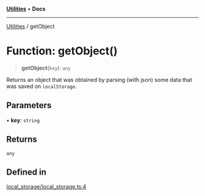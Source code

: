 [**Utilities**](../README.md) • **Docs**

***

[Utilities](../README.md) / getObject

# Function: getObject()

> **getObject**(`key`): `any`

Returns an object that was obtained by parsing (with json) some data that was saved on `localStorage`.

## Parameters

• **key**: `string`

## Returns

`any`

## Defined in

[local\_storage/local\_storage.ts:4](https://github.com/noobiept/utilities/blob/18352a8077ed8c48acd60199e66f10ece023322d/source/local_storage/local_storage.ts#L4)
